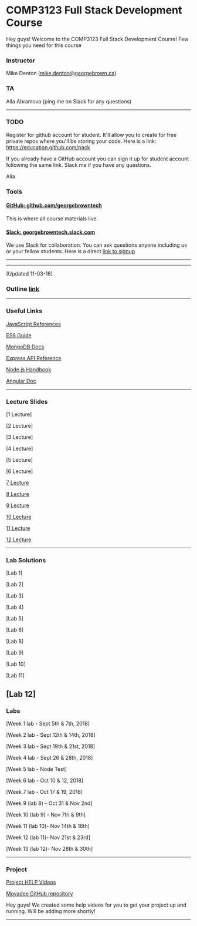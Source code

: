 # COMP3123 Full Stack Development Course

Hey guys! Welcome to the COMP3123 Full Stack Development Course! Few things you need for this course

### Instructor
Mike Denton (mike.denton@georgebrown.ca)

### TA
Alla Abramova (ping me on Slack for any questions)

---

### TODO

Register for github account for student. It'll allow you to create for free private repos where you'll be storing your code. Here is a link: https://education.github.com/pack

If you already have a GitHub account you can sign it up for student account following the same link. Slack me if you have any questions.

Alla

### Tools

#### [GitHub: github.com/georgebrowntech](https://github.com/georgebrowntech) 

This is where all course materials live. 

#### [Slack: georgebrowntech.slack.com](https://georgebrowntech.slack.com/) 

We use Slack for collaboration. You can ask questions anyone including us or your fellow students.
Here is a direct [link to signup](https://join.slack.com/t/georgebrowntech/signup)

---

---
(Updated 11-03-18)
### Outline [link](https://docs.google.com/document/d/1yzMQ7pUXpwpdRlsLL3ur1H8aZ3xFUg1XhEGwucsgJzE/edit?usp=sharing)

---

### Useful Links
[JavaScript References](developer.mozilla.org)

[ES6 Guide](https://flaviocopes.com/es6/)

[MongoDB Docs](https://docs.mongodb.com/manual/reference/method/js-collection/)

[Express API Reference](https://expressjs.com/en/4x/api.html)

[Node.js Handbook](https://nodehandbook.com/)

[Angular Doc](https://angular.io/docs)


---

### Lecture Slides
[1 Lecture]

[2 Lecture]

[3 Lecture]

[4 Lecture]

[5 Lecture]

[6 Lecture]

[7 Lecture](https://drive.google.com/file/d/1Ce5Q_8dujQUbiWlcq6y7VPz3y3Cartqy/view?usp=sharing)

[8 Lecture](https://drive.google.com/file/d/1jdyhpq6AIZN1HwxVNmNbfO1a2mABQ33h/view?usp=sharing)

[9 Lecture](https://drive.google.com/file/d/1bMsTAW_65_4jLLrSCMcM51CNBG4_XdPM/view?usp=sharing)

[10 Lecture](https://drive.google.com/file/d/1KeSyoa3X0ZXMnNK2JoJUbpFoZx_QmqUi/view?usp=sharing)

[11 Lecture](https://drive.google.com/file/d/1tGGtdXqyXnKjzzEeAnaOng3wvcd9Jxms/view?usp=sharing)

[12 Lecture](https://drive.google.com/file/d/1JOOjBaWMIN1b5LnVG_yCxid2GisllpZm/view?usp=sharing)

---
### Lab Solutions
[Lab 1]

[Lab 2]

[Lab 3]

[Lab 4]

[Lab 5]

[Lab 6]

[Lab 8]

[Lab 9]

[Lab 10]

[Lab 11]

[Lab 12]
---
### Labs

[Week 1 lab - Sept 5th & 7th, 2018]

[Week 2 lab - Sept 12th & 14th, 2018]

[Week 3 lab - Sept 19th & 21st, 2018]

[Week 4 lab - Sept 26 & 28th, 2018]

[Week 5 lab - Node Test]

[Week 6 lab - Oct 10 & 12, 2018]

[Week 7 lab - Oct 17 & 19, 2018]

[Week 9  (lab 8) - Oct 31 & Nov 2nd]

[Week 10 (lab 9) - Nov 7th & 9th]

[Week 11 (lab 10)- Nov 14th & 16th]

[Week 12 (lab 11)- Nov 21st & 23rd]

[Week 13 (lab 12)- Nov 28th & 30th]


---
### Project

[Project HELP Videos](https://www.youtube.com/playlist?list=PL-sKHDWXW5yCoBfyJYaoQwE_jv9CW-EC4)

[Movadee GitHub repository](https://github.com/movadee/comp3123-student-app-skeleton)

Hey guys! We created some help videos for you to get your project up and running. Will be adding more shortly!


---

